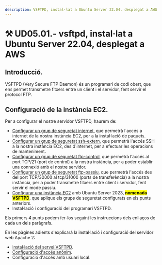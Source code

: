 ```yaml
---
description: VSFTPD, instal·lat a Ubuntu Server 22.04, desplegat a AWS
---
```


# ⚒ UD05.01.- vsftpd, instal·lat a Ubuntu Server 22.04, desplegat a AWS

## Introducció.

VSFTPD (Very Secure FTP Daemon) és un programari de codi obert, que ens permet transmetre fitxers entre un client i el servidor, fent servir el protocol FTP.

## Configuració de la instància EC2.

Per a configurar el nostre servidor VSFTPD, haurem de:

* [Configurar un grup de seguretat internet](https://app.gitbook.com/s/dcAEDgX05ILtqXlw2HAH/pindoles-formatives/udxx-02.-configuracio-dels-grups-de-seguretat/udxx-02-1.-configuracio-del-grup-de-seguretat-internet.), que permetrà l'accés a internet de la nostra instància EC2, per a la instal·lació de paquets.
* [Configurar un grup de seguretat ssh-extern](https://app.gitbook.com/s/dcAEDgX05ILtqXlw2HAH/pindoles-formatives/udxx-02.-configuracio-dels-grups-de-seguretat/udxx-02-2.-configuracio-del-grup-de-seguretat-ssh-extern.), que permetrà l'accés SSH a la nostra instància EC2, des d'internet, per a efectuar les operacions de manteniment.
* [Configurar un grup de seguretat ftp-control](https://app.gitbook.com/s/dcAEDgX05ILtqXlw2HAH/pindoles-formatives/udxx-02.-configuracio-dels-grups-de-seguretat/udxx-02-5.-configuracio-del-grup-de-seguretat-ftp-control), que permetrà l'accés al port TCP/21 (port de control) a la nostra instància, per a poder establir una connexió amb el nostre servidor.
* [Configurar un grup de seguretat ftp-passiu](https://app.gitbook.com/s/dcAEDgX05ILtqXlw2HAH/pindoles-formatives/udxx-02.-configuracio-dels-grups-de-seguretat/udxx-02-6.-configuracio-del-grup-de-seguretat-ftp-passiu.), que permetrà l'accés des del port TCP/30000 al tcp/31000 (ports de transferència) a la nostra instància, per a poder transmetre fitxers entre client i servidor, fent servir el mode passiu.
* [Configurar una instància EC2](https://app.gitbook.com/s/dcAEDgX05ILtqXlw2HAH/pindoles-formatives/udxx-03.-desplegament-duna-maquina-virtual-ubuntu-server-22.04-a-aws-academy) amb Ubuntu Server 2023, <mark style="background-color:yellow;">**nomenada VSFTPD**</mark>, que aplique els grups de seguretat configurats en els punts anteriors.
* Instal·lació i configuració del programari VSFTPD.&#x20;

Els primers 4 punts podem fer-los seguint les instruccions dels enllaços de cada un dels paràgrafs.&#x20;

En les pàgines adients s'explicarà la instal·lació i configuració del servidor web Apache 2:

* [Instal·lació del servei VSFTPD](pindoles-formatives/ud05.01.-vsftpd-instal-lat-a-ubuntu-server-22.04-desplegat-a-aws/ud05.01.01.-instal-lacio-del-servei..md).
* [Configuració d'accés anònim](pindoles-formatives/ud05.01.-vsftpd-instal-lat-a-ubuntu-server-22.04-desplegat-a-aws/ud05.01.02.-configuracio-dacces-anonim..md).
* Configuració d'accés amb usuari local.



